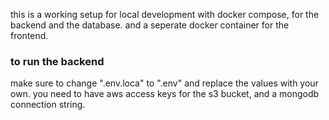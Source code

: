 this is a working setup for local development with docker compose, for the backend and the database.
and a seperate docker container for the frontend.

### to run the backend

make sure to change ".env.loca" to ".env" and replace the values with your own.
you need to have aws access keys for the s3 bucket, and a mongodb connection string.